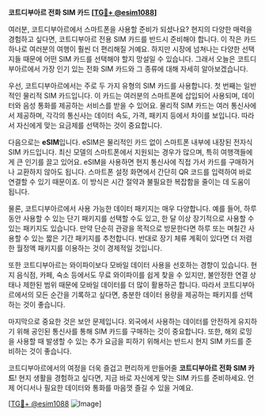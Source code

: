 **코트디부아르 전화 SIM 카드 [[TG💪+ @esim1088](https://t.me/s/esim1088)]**

여러분, 코트디부아르에서 스마트폰을 사용할 준비가 되셨나요? 현지의 다양한 매력을 경험하고 싶다면, 코트디부아르 전용 SIM 카드를 반드시 준비해야 합니다. 이 작은 카드 하나로 여러분의 여행이 훨씬 더 편리해질 거예요. 하지만 시장에 넘쳐나는 다양한 선택지들 때문에 어떤 SIM 카드를 선택해야 할지 망설일 수 있습니다. 그래서 오늘은 코트디부아르에서 가장 인기 있는 전화 SIM 카드와 그 종류에 대해 자세히 알아보겠습니다.

우선, 코트디부아르에서는 주로 두 가지 유형의 SIM 카드를 사용합니다. 첫 번째는 일반적인 물리적 SIM 카드입니다. 이 카드는 여러분의 스마트폰에 삽입되어 사용되며, 데이터와 음성 통화를 제공하는 서비스를 받을 수 있어요. 물리적 SIM 카드는 여러 통신사에서 제공하며, 각각의 통신사는 데이터 속도, 가격, 패키지 등에서 차이를 보입니다. 따라서 자신에게 맞는 요금제를 선택하는 것이 중요합니다.

다음으로는 **eSIM**입니다. eSIM은 물리적인 카드 없이 스마트폰 내부에 내장된 전자식 SIM 카드입니다. 최신 모델의 스마트폰에서 지원되는 경우가 많으며, 특히 여행객들에게 큰 인기를 끌고 있어요. eSIM을 사용하면 현지 통신사에 직접 가서 카드를 구매하거나 교환하지 않아도 됩니다. 스마트폰 설정 화면에서 간단히 QR 코드를 입력하여 바로 연결할 수 있기 때문이죠. 이 방식은 시간 절약과 불필요한 복잡함을 줄이는 데 도움이 됩니다.

물론, 코트디부아르에서 사용 가능한 데이터 패키지는 매우 다양합니다. 예를 들어, 하루 동안 사용할 수 있는 단기 패키지를 선택할 수도 있고, 한 달 이상 장기적으로 사용할 수 있는 패키지도 있습니다. 만약 단순히 관광을 목적으로 방문한다면 하루 또는 며칠간 사용할 수 있는 짧은 기간 패키지를 추천합니다. 반대로 장기 체류 계획이 있다면 더 저렴한 월정액 패키지를 이용하는 것이 경제적일 것입니다.

또한 코트디부아르는 와이파이보다 모바일 데이터 사용을 선호하는 경향이 있습니다. 현지 음식점, 카페, 숙소 등에서도 무료 와이파이를 쉽게 찾을 수 있지만, 불안정한 연결 상태나 제한된 범위 때문에 모바일 데이터를 더 많이 활용하곤 합니다. 따라서 코트디부아르에서의 모든 순간을 기록하고 싶다면, 충분한 데이터 용량을 제공하는 패키지를 선택하는 것이 좋습니다.

마지막으로 중요한 것은 보안 문제입니다. 외국에서 사용하는 데이터를 안전하게 유지하기 위해 공인된 통신사를 통해 SIM 카드를 구매하는 것이 중요합니다. 또한, 해외 로밍을 사용할 때 발생할 수 있는 추가 요금을 피하기 위해서는 반드시 현지 SIM 카드를 준비하는 것이 좋습니다.

코트디부아르에서의 여정을 더욱 즐겁고 편리하게 만들어줄 **코트디부아르 전화 SIM 카드**! 현지 생활을 경험하고 싶다면, 지금 바로 자신에게 맞는 SIM 카드를 준비하세요. 언제 어디서나 필요한 데이터와 통화를 마음껏 즐길 수 있을 거예요.

[[TG💪+ @esim1088](https://t.me/s/esim1088) ![Image](https://i.postimg.cc/Y0z9fWf4/image.png)]